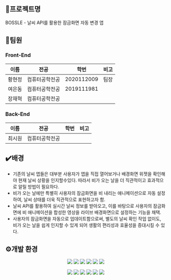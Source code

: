 ## 📅프로젝트명

BOSSLE - 날씨 API를 활용한 잠금화면 자동 변경 앱

## 🙋팀원

### Front-End

| 이름 | 전공 | 학번 | 비고 |
| --- | --- | --- | --- |
| 황현정 | 컴퓨터공학전공 | 2020112009 | 팀장 |
| 여은동 | 컴퓨터공학전공 | 2019111981 |  |
| 장재혁 | 컴퓨터공학전공 |  |  |

### Back-End

| 이름 | 전공 | 학번 | 비고 |
| --- | --- | --- | --- |
| 최시원 | 컴퓨터공학전공 |  |  |
## ✔️배경

- 기존의 날씨 앱들은 대부분 사용자가 앱을 직접 열어보거나 배경화면 위젯을 확인해야 현재 날씨 상황을 인지할수있다. 따라서 비가 오는 날을 더 직관적이고 효과적으로 알릴 방법이 필요하다.
- 비가 오는 날에만 특별히 사용자의 잠금화면을 비 내리는 애니메이션으로 자동 설정하여, 날씨 상태를 더욱 직관적으로 표현하고자 함.
- 날씨 API를 활용하여 실시간 날씨 정보를 받아오고, 이를 바탕으로 사용자의 잠금화면에 비 애니메이션을 합성한 영상을 라이브 배경화면으로 설정하는 기능을 채택. 
- 사용자의 잠금화면을 자동으로 업데이트함으로써, 별도의 날씨 확인 작업 없이도, 비가 오는 날을 쉽게 인지할 수 있게 되어 생활의 편리성과 효율성을 증대시킬 수 있다.

## ⚙️개발 환경


<div align=center>

  <img src="https://img.shields.io/badge/vscode-007ACCs?style=for-the-badge&logo=vscode&logoColor=green">
  <img src="https://img.shields.io/badge/Expo-yellow?style=for-the-badge&logo=iTerms2&logoColor=white">
  <img src="https://img.shields.io/badge/android studio-purple?style=for-the-badge&logo=iTerms2&logoColor=white">
  <img src="https://img.shields.io/badge/git-F05032?style=for-the-badge&logo=git&logoColor=white">
  <img src="https://img.shields.io/badge/github-181717?style=for-the-badge&logo=github&logoColor=white">
  <img src="https://img.shields.io/badge/restApi-navy?style=for-the-badge&logoColor=white">

![](https://img.shields.io/badge/Django-4.1.9-pink?style=for-the-badge&logo=appveyor?logo=null)
![](https://img.shields.io/badge/Python-3.11.4-blue?style=for-the-badge&logo=appveyor?logo=null)
![](https://img.shields.io/badge/Mysql-8.0.31-green?style=for-the-badge&logo=appveyor?logo=null)
![](https://img.shields.io/badge/Reactnative-0.71.8-pink?style=for-the-badge&logo=appveyor?logo=null)
![](https://img.shields.io/badge/jdk-20.0.1-blue?style=for-the-badge&logo=appveyor?logo=null)
![](https://img.shields.io/badge/Node.js-18.16.0-green?style=for-the-badge&logo=appveyor?logo=null)
</div>
